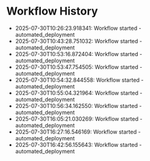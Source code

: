# Workflow History

- 2025-07-30T10:26:23.918341: Workflow started - automated_deployment
- 2025-07-30T10:43:28.751032: Workflow started - automated_deployment
- 2025-07-30T10:53:16.872404: Workflow started - automated_deployment
- 2025-07-30T10:53:47.754505: Workflow started - automated_deployment
- 2025-07-30T10:54:32.844558: Workflow started - automated_deployment
- 2025-07-30T10:55:04.321964: Workflow started - automated_deployment
- 2025-07-30T10:56:34.162550: Workflow started - automated_deployment
- 2025-07-30T16:05:21.030269: Workflow started - automated_deployment
- 2025-07-30T16:27:16.546169: Workflow started - automated_deployment
- 2025-07-30T16:42:56.155643: Workflow started - automated_deployment
